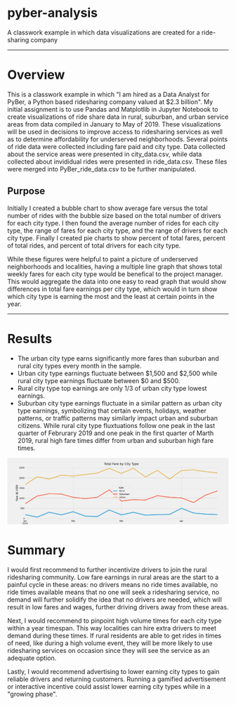 # pyber-analysis

A classwork example in which data visualizations are created for a ride-sharing company

---
# Overview
This is a classwork example in which "I am hired as a Data Analyst for PyBer, a Python based ridesharing company valued at $2.3 billion". My initial assignment is to use Pandas and Matplotlib in Jupyter Notebook to create visualizations of ride share data in rural, suburban, and urban service areas from data compiled in January to May of 2019. These visualizations will be used in decisions to improve access to ridesharing services as well as to determine affordability for underserved neighborhoods. Several points of ride data were collected including fare paid and city type. Data collected about the service areas were presented in city_data.csv, while data collected about invididual rides were presented in ride_data.csv. These files were merged into PyBer_ride_data.csv to be further manipulated.

## Purpose
Initially I created a bubble chart to show average fare versus the total number of rides with the bubble size based on the total number of drivers for each city type. I then found the average number of rides for each city type, the range of fares for each city type, and the range of drivers for each city type. Finally I created pie charts to show percent of total fares, percent of total rides, and percent of total drivers for each city type. 

While these figures were helpful to paint a picture of underserved neighborhoods and localities, having a multiple line graph that shows total weekly fares for each city type would be benefical to the project manager. This would aggregate the data into one easy to read graph that would show differences in total fare earnings per city type, which would in turn show which city type is earning the most and the least at certain points in the year. 

---

# Results 

* The urban city type earns significantly more fares than suburban and rural city types every month in the sample. 
* Urban city type earnings fluctuate between $1,500 and $2,500 while rural city type earnings fluctuate between $0 and $500. 
* Rural city type top earnings are only 1/3 of urban city type lowest earnings. 
* Suburban city type earnings fluctuate in a similar pattern as urban city type earnings, symbolizing that certain events, holidays, weather patterns, or traffic patterns may similarly impact urban and suburban citizens. While rural city type fluxtuations follow one peak in the last quarter of Februrary 2019 and one peak in the first quarter of Marth 2019, rural high fare times differ from urban and suburban high fare times. 

![Total fare by city type screenshot](/analysis/PyBer_fare_summary.png)

# Summary

I would first recommend to further incentivize drivers to join the rural ridesharing community. Low fare earnings in rural areas are the start to a painful cycle in these areas: no drivers means no ride times available, no ride times available means that no one will seek a ridesharing service, no demand will further solidify the idea that no drivers are needed, which will result in low fares and wages, further driving drivers away from these areas. 

Next, I would recommend to pinpoint high volume times for each city type within a year timespan. This way localities can hire extra drivers to meet demand during these times. If rural residents are able to get rides in times of need, like during a high volume event, they will be more likely to use ridesharing services on occasion since they will see the service as an adequate option. 

Lastly, I would recommend advertising to lower earning city types to gain reliable drivers and returning customers. Running a gamified advertisement or interactive incentive could assist lower earning city types while in a "growing phase". 

